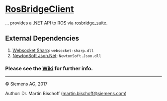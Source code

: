 # [RosBridgeClient](https://github.com/siemens/ros-sharp/tree/master/RosBridgeClient) #
... provides a [.NET](https://www.microsoft.com/net) API to [ROS](http://www.ros.org/) via [rosbridge_suite](http://wiki.ros.org/rosbridge_suite).

## External Dependencies ##
1. [Websocket Sharp](https://github.com/sta/websocket-sharp): `websocket-sharp.dll`
2. [NewtonSoft Json.Net](http://www.newtonsoft.com/json): `NewtonSoft.Json.dll`


### Please see the [Wiki](https://github.com/siemens/ros-sharp/wiki) for further info. ###

---

© Siemens AG, 2017

Author: Dr. Martin Bischoff (martin.bischoff@siemens.com)
